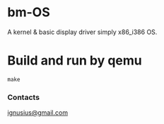# bm-OS
A kernel &amp; basic display driver simply x86_i386 OS.
# Build and run by qemu
```make```
### Contacts ###
ignusius@gmail.com
